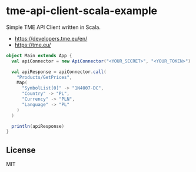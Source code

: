 # tme-api-client-scala-example

Simple TME API Client written in Scala.

* https://developers.tme.eu/en/
* https://tme.eu/

```Scala
object Main extends App {
  val apiConnector = new ApiConnector("<YOUR_SECRET>", "<YOUR_TOKEN>")

  val apiResponse = apiConnector.call(
    "Products/GetPrices",
    Map(
      "SymbolList[0]" -> "1N4007-DC",
      "Country" -> "PL",
      "Currency" -> "PLN",
      "Language" -> "PL"
    )
  )

  println(apiResponse)
}
```

## License

MIT